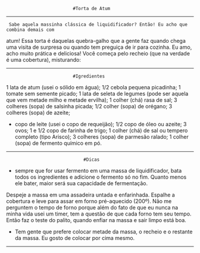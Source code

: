                              #Torta de Atum
---------------------------------------------------------------------------------------------
    
     Sabe aquela massinha clássica de liquidificador? Então! Eu acho que combina demais com 
atum! Essa torta é daquelas quebra-galho que a gente faz quando chega uma visita de surpresa 
ou quando tem preguiça de ir para cozinha. Eu amo, acho muito prática e deliciosa! Você 
começa pelo recheio (que na verdade é uma cobertura), misturando:

---------------------------------------------------------------------------------------------
                             #Igredientes

1 lata de atum (usei o sólido em água);
1/2 cebola pequena picadinha;
1 tomate sem semente picado;
1 lata de seleta de legumes (pode ser aquela que vem metade milho e metade ervilha);
1 colher (chá) rasa de sal;
3 colheres (sopa) de salsinha picada;
1/2 colher (sopa) de orégano;
3 colheres (sopa) de azeite;
* copo de leite (usei o copo de requeijão);
1/2 copo de óleo ou azeite;
3 ovos;
1 e 1/2 copo de farinha de trigo;
1 colher (chá) de sal ou tempero completo (tipo Arisco);
3 colheres (sopa) de parmesão ralado;
1 colher (sopa) de fermento químico em pó.

-------------------------------------------------------------------------------------------------
                                 #Dicas

* sempre que for usar fermento em uma massa de liquidificador, bata todos os ingredientes e 
adicione o fermento só no fim. Quanto menos ele bater, maior será sua capacidade 
de fermentação.

 Despeje a massa em uma assadeira untada e enfarinhada. Espalhe a cobertura e leve para assar 
em forno pré-aquecido (200º). Não me perguntem o tempo de forno porque além do fato de que eu 
nunca na minha vida usei um timer, tem a questão de que cada forno tem seu tempo. Então faz o 
teste do palito, quando enfiar na massa e sair limpo está boa.

* Tem gente que prefere colocar metade da massa, o recheio e o restante da massa. 
Eu gosto de colocar por cima mesmo. 

---------------------------------------------------------------------------------------------------